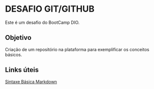 # DESAFIO GIT/GITHUB
Este é um desafio do BootCamp DIO.

## Objetivo
Criação de um repositório na plataforma para exemplificar os conceitos básicos. 

## Links úteis
[Sintaxe Básica Markdown](https://www.markdownguide.org/basic-syntax/)